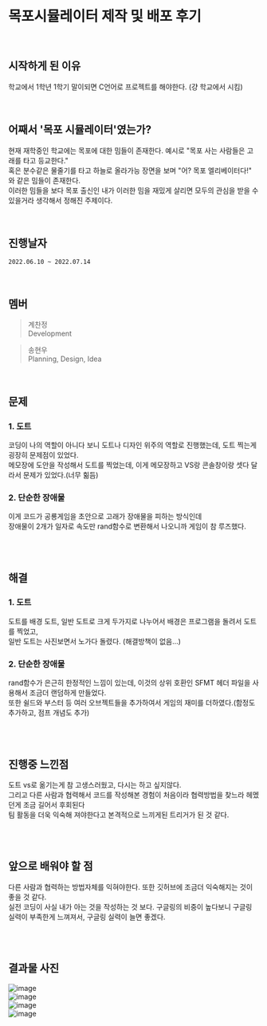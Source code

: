 # 목포시뮬레이터 제작 및 배포 후기 <br>

<br>

## 시작하게 된 이유
 학교에서 1학년 1학기 말이되면 C언어로 프로젝트를 해야한다. (걍 학교에서 시킴) <br>
 
<br>

## 어째서 '목포 시뮬레이터'였는가?
 현재 재학중인 학교에는 목포에 대한 밈들이 존재한다. 예시로 "목포 사는 사람들은 고래를 타고 등교한다." <br>
 혹은 분수같은 물줄기를 타고 하늘로 올라가능 장면을 보며 "어? 목포 엘리베이터다!" 와 같은 밈들이 존재한다. <br>
 이러한 밈들을 보다 목포 출신인 내가 이러한 밈을 재밌게 살리면 모두의 관심을 받을 수 있을거라 생각해서 정해진 주제이다. <br>
 
<br>
 
## 진행날자
 `2022.06.10 ~ 2022.07.14`
 
<br>

## 멤버
 > 계찬정 <br>
 > Development <br>

 > 송현우 <br>
 > Planning, Design, Idea <br>

<br>

## 문제 <br>

### 1. 도트
 코딩이 나의 역할이 아니다 보니 도트나 디자인 위주의 역할로 진행했는데, 도트 찍는게 굉장히 문제점이 있었다. <br>
 메모장에 도안을 작성해서 도트를 찍었는데, 이게 메모장하고 VS랑 콘솔창이랑 셋다 달라서 문제가 있었다.(너무 힒듬) <br>
 
### 2. 단순한 장애물
 이게 코드가 공룡게임을 초안으로 고래가 장애물을 피하는 방식인데 <br>
 장애물이 2개가 일자로 속도만 rand함수로 변환해서 나오니까 게임이 참 루즈했다. <br>
 
<br><br>
 
## 해결 <br>

### 1. 도트
 도트를 배경 도트, 일반 도트로 크게 두가지로 나누어서 배경은 프로그램을 돌려서 도트를 찍었고, <br>
 일반 도트는 사진보면서 노가다 돌렸다. (해결방책이 없음...) <br>
 
### 2. 단순한 장애물
 rand함수가 은근히 한정적인 느낌이 있는데, 이것의 상위 호환인 SFMT 헤더 파일을 사용해서 조금더 랜덤하게 만들었다. <br>
 또한 쉴드와 부스터 등 여러 오브젝트들을 추가하여서 게임의 재미를 더하였다.(함정도 추가하고, 점프 개념도 추가) <br>
 
<br><br> 

## 진행중 느낀점
 도트 vs로 옮기는게 참 고생스러웠고, 다시는 하고 싶지않다. <br>
 그리고 다른 사람과 협력해서 코드를 작성해본 경험이 처음이라 협력방법을 찾느라 헤멨던게 조금 길어서 후회된다 <br>
 팀 활동을 더욱 익숙해 져야한다고 본격적으로 느끼게된 트리거가 된 것 같다. <br>
 
<br><br>
 
## 앞으로 배워야 할 점
 다른 사람과 협력하는 방법자체를 익혀야한다. 또한 깃허브에 조금더 익숙해지는 것이 좋을 것 같다. <br>
 실전 코딩이 사실 내가 아는 것을 작성하는 것 보다. 구글링의 비중이 높다보니 구글링 실력이 부족한게 느껴져서, 구글링 실력이 늘면 좋겠다. <br>

<br><br>

## 결과물 사진 <br>

![image](https://user-images.githubusercontent.com/101445027/179702622-0cf25c8f-27aa-4d2c-a3f5-730590cbbf99.png) <br>
![image](https://user-images.githubusercontent.com/101445027/179702452-0bb1dd6d-1ae6-45d3-8249-fbdadb8ab758.png) <br>
![image](https://user-images.githubusercontent.com/101445027/179702105-fc2c0046-6ee7-4b46-91ba-93d80974919e.png) <br>
![image](https://user-images.githubusercontent.com/101445027/179701822-3b79f030-c3b5-496f-b447-719dfbdb35dc.png) <br>
